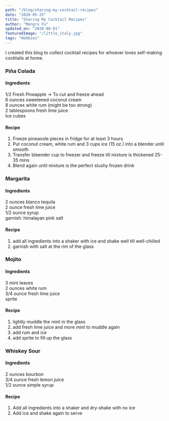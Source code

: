 ```yaml
---
path: "/blog/sharing-my-cocktail-recipes"
date: "2020-05-25"
title: "Sharing My Cocktail Recipes" 
author: "Mengru Fu"
updated_on: "2020-08-01"
featuredImage: "/little_italy.jpg"
tags: "Hobbies"
---
```


I created this blog to collect cocktail recipes for whoever loves self-making cocktails at home. 

### Piña Colada


#### Ingredients 
1/2 Fresh Pineapple -> To cut and freeze ahead <br/>
6 ounces sweetened coconut cream <br/>
8 ounces white rum (might be too strong) <br/>
2 tablespoons fresh lime juice <br/>
Ice cubes <br/>

#### Recipe
1. Freeze pineaoole pieces in fridge for at least 3 hours <br/>
2. Put coconut cream, white rum and 3 cups ice (15 oz.) into a blender until smooth <br/>
3. Transfer bleender cup to freezer and freeze till mixture is thickened 25-35 mins <br/>
4. Blend again until mixture is the perfect slushy frozen drink <br/>


### Margarita 


#### Ingredients 
2 ounces blanco tequila <br/>
2 ounce fresh lime juice <br/> 
1/2 ounce syrup <br/>
garnish: himalayan pink salt <br/>

#### Recipe
1. add all ingredients into a shaker with ice and shake well till well-chilled <br/>
2. garnish with salt at the rim of the glass <br/>




### Mojito


#### Ingredients 
3 mint leaves <br/>
2 ounces white rum <br/>
3/4 ounce fresh lime juice <br/>
sprite <br/>

#### Recipe
1. lightly muddle the mint in the glass <br/>
2. add fresh lime juice and more mint to muddle again <br/>
3. add rum and ice <br/>
4. add sprite to fill up the glass <br/>

### Whiskey Sour


#### Ingredients 
2 ounces bourbon <br/>
3/4 ounce fresh lemon juice <br/>
1/2 ounce simple syrup <br/>

#### Recipe
1. Add all ingredients into a shaker and dry-shake with no ice <br/>
2. Add ice and shake again to serve<br/>